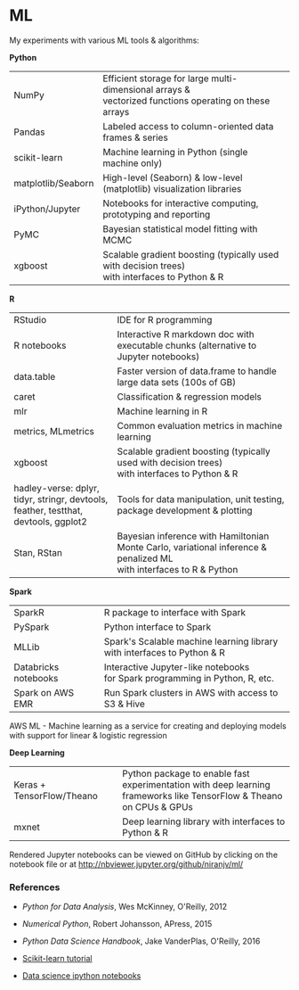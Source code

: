 # ML
My experiments with various ML tools & algorithms:

**Python**

|   |  |
|--------|-------------|
| NumPy  | Efficient storage for large multi-dimensional arrays & <br/> vectorized functions operating on these arrays |
| Pandas | Labeled access to column-oriented data frames & series|
| scikit-learn | Machine learning in Python (single machine only) |
| matplotlib/Seaborn | High-level (Seaborn) & low-level (matplotlib) visualization libraries |
| iPython/Jupyter | Notebooks for interactive computing, prototyping and reporting |
| PyMC | Bayesian statistical model fitting with MCMC |
| xgboost | Scalable gradient boosting (typically used with decision trees) <br/> with interfaces to Python & R |

**R**

| | |
|--------|-------------|
| RStudio  | IDE for R programming  |
| R notebooks  | Interactive R markdown doc with executable chunks (alternative to Jupyter notebooks)  |
| data.table  | Faster version of data.frame to handle large data sets (100s of GB) |
| caret  | Classification & regression models  |
| mlr  | Machine learning in R  |
| metrics, MLmetrics  | Common evaluation metrics in machine learning  |
| xgboost  | Scalable gradient boosting (typically used with decision trees) <br/> with interfaces to Python & R |
| hadley-verse: dplyr, tidyr, stringr, devtools, <br/> feather, testthat, devtools, ggplot2  | Tools for data manipulation, unit testing, package development & plotting |
| Stan, RStan  | Bayesian inference with Hamiltonian Monte Carlo, variational inference & penalized ML <br/> with interfaces to R & Python  |

**Spark**

| | |
|--------|-------------|
| SparkR  | R package to interface with Spark |
| PySpark  | Python interface to Spark  |
| MLLib  | Spark's Scalable machine learning library <br/> with interfaces to Python & R |
| Databricks notebooks  | Interactive Jupyter-like notebooks <br/> for Spark programming in Python, R, etc.  |
| Spark on AWS EMR  | Run Spark clusters in AWS with access to S3 & Hive  |

AWS ML - Machine learning as a service for creating and deploying models <br/> with support for linear & logistic regression

**Deep Learning**

| | |
|--------|-------------|
| Keras + TensorFlow/Theano  | Python package to enable fast experimentation with deep learning <br/> frameworks like TensorFlow & Theano on CPUs & GPUs  |
| mxnet | Deep learning library with interfaces to Python & R |


Rendered Jupyter notebooks can be viewed on GitHub by clicking on the notebook file or at http://nbviewer.jupyter.org/github/niranjv/ml/

### References
* *Python for Data Analysis*, Wes McKinney, O'Reilly, 2012
* *Numerical Python*, Robert Johansson, APress, 2015
* *Python Data Science Handbook*, Jake VanderPlas, O'Reilly, 2016

* [Scikit-learn tutorial](http://nbviewer.jupyter.org/github/jakevdp/sklearn_tutorial/blob/master/notebooks/Index.ipynb)
* [Data science ipython notebooks](https://github.com/donnemartin/data-science-ipython-notebooks)
